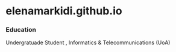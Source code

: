 # elenamarkidi.github.io

### Education 
Undergratuade Student , Informatics & Telecommunications (UoA)
